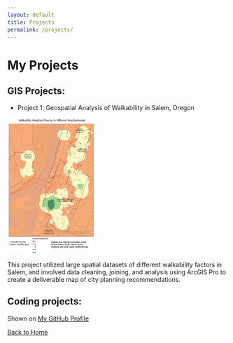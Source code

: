 ```yaml
---
layout: default
title: Projects
permalink: /projects/
---
```


# My Projects

## GIS Projects:

- Project 1: Geospatial Analysis of Walkability in Salem, Oregon

<a href="assets/Salem_Final_Project.pdf">
    <img src="assets/FinalMapNeighborhoodIssues.jpg" alt="Project 1 Image" style="width: 200px;">
</a>

This project utilized large spatial datasets of different walkability factors in Salem, and involved data cleaning, joining, and analysis using ArcGIS Pro to create a deliverable map of city planning recommendations.


## Coding projects:

Shown on [My GitHub Profile](https://github.com/siegelhannah)


[Back to Home](index.md)
